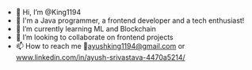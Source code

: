- 👋 Hi, I’m @King1194
- 👀 I'm a Java programmer, a frontend developer and a tech enthusiast! 
- 🌱 I’m currently learning ML and Blockchain
- 💞️ I’m looking to collaborate on frontend projects
- 📫 How to reach me 📧ayushking1194@gmail.com or www.linkedin.com/in/ayush-srivastava-4470a5214/

<!---
King1194/King1194 is a ✨ special ✨ repository because its `README.md` (this file) appears on your GitHub profile.
You can click the Preview link to take a look at your changes.
--->
